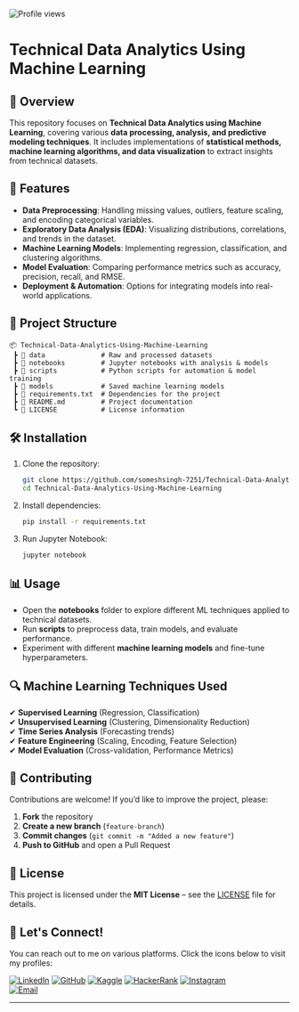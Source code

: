![Profile views](https://komarev.com/ghpvc/?username=someshsingh-7251)

# Technical Data Analytics Using Machine Learning  

## 📌 Overview  
This repository focuses on **Technical Data Analytics using Machine Learning**, covering various **data processing, analysis, and predictive modeling techniques**. It includes implementations of **statistical methods, machine learning algorithms, and data visualization** to extract insights from technical datasets.  

## 🚀 Features  
- **Data Preprocessing**: Handling missing values, outliers, feature scaling, and encoding categorical variables.  
- **Exploratory Data Analysis (EDA)**: Visualizing distributions, correlations, and trends in the dataset.  
- **Machine Learning Models**: Implementing regression, classification, and clustering algorithms.  
- **Model Evaluation**: Comparing performance metrics such as accuracy, precision, recall, and RMSE.  
- **Deployment & Automation**: Options for integrating models into real-world applications.  

## 📂 Project Structure  
```
📦 Technical-Data-Analytics-Using-Machine-Learning  
 ┣ 📂 data              # Raw and processed datasets  
 ┣ 📂 notebooks         # Jupyter notebooks with analysis & models  
 ┣ 📂 scripts           # Python scripts for automation & model training  
 ┣ 📂 models            # Saved machine learning models  
 ┣ 📄 requirements.txt  # Dependencies for the project  
 ┣ 📄 README.md         # Project documentation  
 ┗ 📄 LICENSE           # License information  
```

## 🛠 Installation  
1. Clone the repository:  
   ```bash
   git clone https://github.com/someshsingh-7251/Technical-Data-Analytics-Using-Machine-Learning.git  
   cd Technical-Data-Analytics-Using-Machine-Learning  
   ```  
2. Install dependencies:  
   ```bash
   pip install -r requirements.txt  
   ```  
3. Run Jupyter Notebook:  
   ```bash
   jupyter notebook  
   ```  

## 📊 Usage  
- Open the **notebooks** folder to explore different ML techniques applied to technical datasets.  
- Run **scripts** to preprocess data, train models, and evaluate performance.  
- Experiment with different **machine learning models** and fine-tune hyperparameters.  

## 🔍 Machine Learning Techniques Used  
✔ **Supervised Learning** (Regression, Classification)  
✔ **Unsupervised Learning** (Clustering, Dimensionality Reduction)  
✔ **Time Series Analysis** (Forecasting trends)  
✔ **Feature Engineering** (Scaling, Encoding, Feature Selection)  
✔ **Model Evaluation** (Cross-validation, Performance Metrics)  

## 📖 Contributing  
Contributions are welcome! If you’d like to improve the project, please:  
1. **Fork** the repository  
2. **Create a new branch** (`feature-branch`)  
3. **Commit changes** (`git commit -m "Added a new feature"`)  
4. **Push to GitHub** and open a Pull Request  

## 📜 License  
This project is licensed under the **MIT License** – see the [LICENSE](LICENSE) file for details.  

## 🤝 Let's Connect!

You can reach out to me on various platforms. Click the icons below to visit my profiles:

[![LinkedIn](https://img.shields.io/badge/LinkedIn-0A66C2?style=for-the-badge&logo=linkedin&logoColor=white)](https://www.linkedin.com/in/somesh-singh-2aa796229/) 
[![GitHub](https://img.shields.io/badge/GitHub-181717?style=for-the-badge&logo=github&logoColor=white)](https://github.com/someshsingh-7251) 
[![Kaggle](https://img.shields.io/badge/Kaggle-20BEFF?style=for-the-badge&logo=kaggle&logoColor=white)](https://www.kaggle.com/someshsingh7251) 
[![HackerRank](https://img.shields.io/badge/HackerRank-2EC866?style=for-the-badge&logo=hackerrank&logoColor=white)](https://www.hackerrank.com/profile/somesh572000) 
[![Instagram](https://img.shields.io/badge/Instagram-E4405F?style=for-the-badge&logo=instagram&logoColor=white)](https://www.instagram.com/officialsomeshchinkusingh?igsh=MWsxY2N6Y2tpbjA5bQ==)  
[![Email](https://img.shields.io/badge/Email-D14836?style=for-the-badge&logo=gmail&logoColor=white)](mailto:somesh572000@gmail.com)


---
